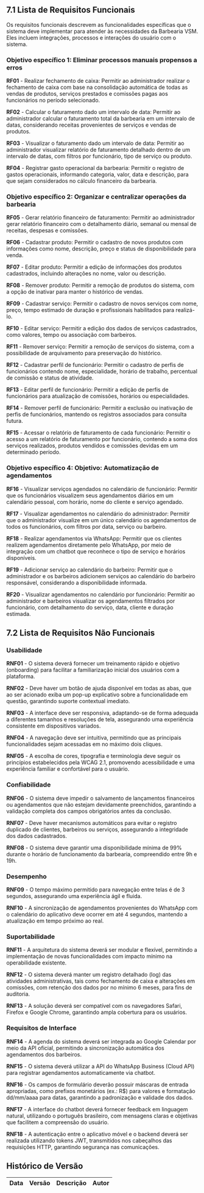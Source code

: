 ## 7.1 Lista de Requisitos Funcionais

Os requisitos funcionais descrevem as funcionalidades específicas que o sistema deve implementar para atender às necessidades da Barbearia VSM. Eles incluem integrações, processos e interações do usuário com o sistema.

### Objetivo específico 1: Eliminar processos manuais propensos a erros

**RF01** - Realizar fechamento de caixa: Permitir ao administrador realizar o fechamento de caixa com base na consolidação automática de todas as vendas de produtos, serviços prestados e comissões pagas aos funcionários no período selecionado.

**RF02** - Calcular o faturamento dado um intervalo de data: Permitir ao administrador calcular o faturamento total da barbearia em um intervalo de datas, considerando receitas provenientes de serviços e vendas de produtos.

**RF03** - Visualizar o faturamento dado um intervalo de data: Permitir ao administrador visualizar relatório de faturamento detalhado dentro de um intervalo de datas, com filtros por funcionário, tipo de serviço ou produto.

**RF04** - Registrar gasto operacional da barbearia: Permitir o registro de gastos operacionais, informando categoria, valor, data e descrição, para que sejam considerados no cálculo financeiro da barbearia.

### Objetivo específico 2: Organizar e centralizar operações da barbearia

**RF05** - Gerar relatório financeiro de faturamento: Permitir ao administrador gerar relatório financeiro com o detalhamento diário, semanal ou mensal de receitas, despesas e comissões.

**RF06** - Cadastrar produto: Permitir o cadastro de novos produtos com informações como nome, descrição, preço e status de disponibilidade para venda.

**RF07** - Editar produto: Permitir a edição de informações dos produtos cadastrados, incluindo alterações no nome, valor ou descrição.

**RF08** - Remover produto: Permitir a remoção de produtos do sistema, com a opção de inativar para manter o histórico de vendas.

**RF09** - Cadastrar serviço: Permitir o cadastro de novos serviços com nome, preço, tempo estimado de duração e profissionais habilitados para realizá-lo.

**RF10** - Editar serviço: Permitir a edição dos dados de serviços cadastrados, como valores, tempo ou associação com barbeiros.

**RF11** - Remover serviço: Permitir a remoção de serviços do sistema, com a possibilidade de arquivamento para preservação do histórico.

**RF12** - Cadastrar perfil de funcionário: Permitir o cadastro de perfis de funcionários contendo nome, especialidade, horário de trabalho, percentual de comissão e status de atividade.

**RF13** - Editar perfil de funcionário: Permitir a edição de perfis de funcionários para atualização de comissões, horários ou especialidades.

**RF14** - Remover perfil de funcionário: Permitir a exclusão ou inativação de perfis de funcionários, mantendo os registros associados para consulta futura.

**RF15** - Acessar o relatório de faturamento de cada funcionário: Permitir o acesso a um relatório de faturamento por funcionário, contendo a soma dos serviços realizados, produtos vendidos e comissões devidas em um determinado período.

### Objetivo específico 4: Objetivo: Automatização de agendamentos

**RF16** - Visualizar serviços agendados no calendário de funcionário: Permitir que os funcionários visualizem seus agendamentos diários em um calendário pessoal, com horário, nome do cliente e serviço agendado.

**RF17** - Visualizar agendamentos no calendário do administrador: Permitir que o administrador visualize em um único calendário os agendamentos de todos os funcionários, com filtros por data, serviço ou barbeiro.

**RF18** - Realizar agendamentos via WhatsApp: Permitir que os clientes realizem agendamentos diretamente pelo WhatsApp, por meio de integração com um chatbot que reconhece o tipo de serviço e horários disponíveis.

**RF19** - Adicionar serviço ao calendário do barbeiro: Permitir que o administrador e os barbeiros adicionem serviços ao calendário do barbeiro responsável, considerando a disponibilidade informada.

**RF20** - Visualizar agendamentos no calendário por funcionário: Permitir ao administrador e barbeiros visualizar os agendamentos filtrados por funcionário, com detalhamento do serviço, data, cliente e duração estimada.

## 7.2 Lista de Requisitos Não Funcionais

### Usabilidade

**RNF01** - O sistema deverá fornecer um treinamento rápido e objetivo (onboarding) para facilitar a familiarização inicial dos usuários com a plataforma.

**RNF02** - Deve haver um botão de ajuda disponível em todas as abas, que ao ser acionado exiba um pop-up explicativo sobre a funcionalidade em questão, garantindo suporte contextual imediato.

**RNF03** - A interface deve ser responsiva, adaptando-se de forma adequada a diferentes tamanhos e resoluções de tela, assegurando uma experiência consistente em dispositivos variados.

**RNF04** - A navegação deve ser intuitiva, permitindo que as principais funcionalidades sejam acessadas em no máximo dois cliques.

**RNF05** - A escolha de cores, tipografia e terminologia deve seguir os princípios estabelecidos pela WCAG 2.1, promovendo acessibilidade e uma experiência familiar e confortável para o usuário.


### Confiabilidade

**RNF06** - O sistema deve impedir o salvamento de lançamentos financeiros ou agendamentos que não estejam devidamente preenchidos, garantindo a validação completa dos campos obrigatórios antes da conclusão.

**RNF07** - Deve haver mecanismos automáticos para evitar o registro duplicado de clientes, barbeiros ou serviços, assegurando a integridade dos dados cadastrados.

**RNF08** - O sistema deve garantir uma disponibilidade mínima de 99% durante o horário de funcionamento da barbearia, compreendido entre 9h e 19h.

### Desempenho

**RNF09** - O tempo máximo permitido para navegação entre telas é de 3 segundos, assegurando uma experiência ágil e fluida.

**RNF10** - A sincronização de agendamentos provenientes do WhatsApp com o calendário do aplicativo deve ocorrer em até 4 segundos, mantendo a atualização em tempo próximo ao real.

### Suportabilidade

**RNF11** - A arquitetura do sistema deverá ser modular e flexível, permitindo a implementação de novas funcionalidades com impacto mínimo na operabilidade existente.

**RNF12** - O sistema deverá manter um registro detalhado (log) das atividades administrativas, tais como fechamento de caixa e alterações em comissões, com retenção dos dados por no mínimo 6 meses, para fins de auditoria.

**RNF13** - A solução deverá ser compatível com os navegadores Safari, Firefox e Google Chrome, garantindo ampla cobertura para os usuários.

### Requisitos de Interface

**RNF14** - A agenda do sistema deverá ser integrada ao Google Calendar por meio da API oficial, permitindo a sincronização automática dos agendamentos dos barbeiros.

**RNF15** - O sistema deverá utilizar a API do WhatsApp Business (Cloud API) para registrar agendamentos automaticamente via chatbot.

**RNF16** - Os campos de formulário deverão possuir máscaras de entrada apropriadas, como prefixos monetários (ex.: R$) para valores e formatação dd/mm/aaaa para datas, garantindo a padronização e validade dos dados.

**RNF17** - A interface do chatbot deverá fornecer feedback em linguagem natural, utilizando o português brasileiro, com mensagens claras e objetivas que facilitem a compreensão do usuário.

**RNF18** - A autenticação entre o aplicativo móvel e o backend deverá ser realizada utilizando tokens JWT, transmitidos nos cabeçalhos das requisições HTTP, garantindo segurança nas comunicações.

## Histórico de Versão

|Data|Versão|Descrição|Autor|
|---|---|---|---|